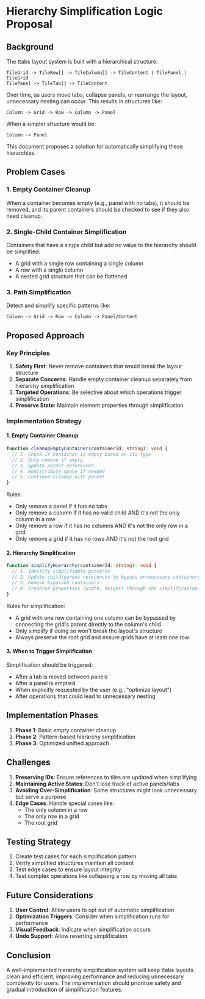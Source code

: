 # Hierarchy Simplification Logic Proposal

## Background

The ttabs layout system is built with a hierarchical structure:

```
TileGrid -> TileRow[] -> TileColumn[] -> TileContent | TilePanel | TileGrid
TilePanel -> TileTab[] -> TileContent
```

Over time, as users move tabs, collapse panels, or rearrange the layout, unnecessary nesting can occur. This results in structures like:

```
Column -> Grid -> Row -> Column -> Panel
```

When a simpler structure would be:

```
Column -> Panel
```

This document proposes a solution for automatically simplifying these hierarchies.

## Problem Cases

### 1. Empty Container Cleanup

When a container becomes empty (e.g., panel with no tabs), it should be removed, and its parent containers should be checked to see if they also need cleanup.

### 2. Single-Child Container Simplification

Containers that have a single child but add no value to the hierarchy should be simplified:
- A grid with a single row containing a single column
- A row with a single column
- A nested grid structure that can be flattened

### 3. Path Simplification

Detect and simplify specific patterns like:
```
Column -> Grid -> Row -> Column -> Panel/Content
```

## Proposed Approach

### Key Principles

1. **Safety First**: Never remove containers that would break the layout structure
2. **Separate Concerns**: Handle empty container cleanup separately from hierarchy simplification
3. **Targeted Operations**: Be selective about which operations trigger simplification
4. **Preserve State**: Maintain element properties through simplification

### Implementation Strategy

#### 1. Empty Container Cleanup

```typescript
function cleanupEmptyContainer(containerId: string): void {
  // 1. Check if container is empty based on its type
  // 2. Only remove if empty
  // 3. Update parent references
  // 4. Redistribute space if needed
  // 5. Continue cleanup with parent
}
```

Rules:
- Only remove a panel if it has no tabs
- Only remove a column if it has no valid child AND it's not the only column in a row
- Only remove a row if it has no columns AND it's not the only row in a grid
- Only remove a grid if it has no rows AND it's not the root grid

#### 2. Hierarchy Simplification

```typescript
function simplifyHierarchy(containerId: string): void {
  // 1. Identify simplifiable patterns
  // 2. Update child/parent references to bypass unnecessary containers
  // 3. Remove bypassed containers
  // 4. Preserve properties (width, height) through the simplification
}
```

Rules for simplification:
- A grid with one row containing one column can be bypassed by connecting the grid's parent directly to the column's child
- Only simplify if doing so won't break the layout's structure
- Always preserve the root grid and ensure grids have at least one row

#### 3. When to Trigger Simplification

Simplification should be triggered:
- After a tab is moved between panels
- After a panel is emptied
- When explicitly requested by the user (e.g., "optimize layout")
- After operations that could lead to unnecessary nesting

## Implementation Phases

1. **Phase 1**: Basic empty container cleanup
2. **Phase 2**: Pattern-based hierarchy simplification
3. **Phase 3**: Optimized unified approach

## Challenges

1. **Preserving IDs**: Ensure references to tiles are updated when simplifying
2. **Maintaining Active States**: Don't lose track of active panels/tabs
3. **Avoiding Over-Simplification**: Some structures might look unnecessary but serve a purpose
4. **Edge Cases**: Handle special cases like:
   - The only column in a row
   - The only row in a grid
   - The root grid

## Testing Strategy

1. Create test cases for each simplification pattern
2. Verify simplified structures maintain all content
3. Test edge cases to ensure layout integrity
4. Test complex operations like collapsing a row by moving all tabs

## Future Considerations

1. **User Control**: Allow users to opt out of automatic simplification
2. **Optimization Triggers**: Consider when simplification runs for performance
3. **Visual Feedback**: Indicate when simplification occurs
4. **Undo Support**: Allow reverting simplification

## Conclusion

A well-implemented hierarchy simplification system will keep ttabs layouts clean and efficient, improving performance and reducing unnecessary complexity for users. The implementation should prioritize safety and gradual introduction of simplification features. 